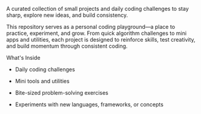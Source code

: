 A curated collection of small projects and daily coding challenges to stay sharp, explore new ideas, and build consistency.

This repository serves as a personal coding playground—a place to practice, experiment, and grow. From quick algorithm challenges to mini apps and utilities, each project is designed to reinforce skills, test creativity, and build momentum through consistent coding.

What's Inside
- Daily coding challenges

- Mini tools and utilities

- Bite-sized problem-solving exercises

- Experiments with new languages, frameworks, or concepts
